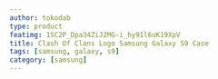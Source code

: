 ```yaml
---
author: tokodab
type: product
featimg: 1SC2P_Dpa34ZiJ2MG-i_hy91l6uK19XpV
title: Clash Of Clans Logo Samsung Galaxy S9 Case
tags: [samsung, galaxy, s9]
category: [samsung]
---
```

